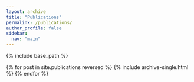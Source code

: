 ```yaml
---
layout: archive
title: "Publications"
permalink: /publications/
author_profile: false
sidebar:
  nav: "main"
---
```


{% include base_path %}

{% for post in site.publications reversed %}
  {% include archive-single.html %}
{% endfor %}
